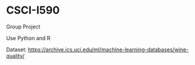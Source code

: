 # CSCI-I590

Group Project

Use Python and R

Dataset: https://archive.ics.uci.edu/ml/machine-learning-databases/wine-quality/
